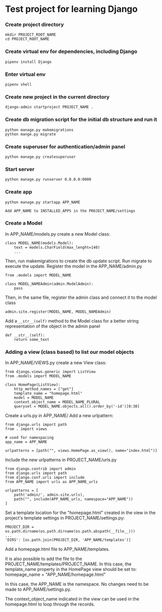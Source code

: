 # Test project for learning Django

### Create project directory
    mkdir PROJECT_ROOT_NAME
    cd PROJECT_ROOT_NAME

### Create virtual env for dependencies, including Django
    pipenv install Django

### Enter virtual env
    pipenv shell

### Create new project in the current directory
    django-admin startproject PROJECT_NAME .

### Create db migration script for the initial db structure and run it
    python manage.py makemigrations
    python mange.py migrate

### Create superuser for authentication/admin panel
    python manage.py createsuperuser

### Start server
    python manage.py runserver 0.0.0.0:0000

### Create app
    python manage.py startapp APP_NAME
    
    Add APP_NAME to INSTALLED_APPS in the PROJECT_NAME/settings

### Create a Model
In APP_NAME/models.py create a new Model class:

    class MODEL_NAME(models.Model):
        text = models.CharField(max_lenght=140)
        ...

Then, run makemigrations to create the db update script.
Run migrate to execute the update.
Register the model in the APP_NAME/admin.py

    from .models import MODEL_NAME

    class MODEL_NAMEAdmin(admin.ModelAdmin):
        pass

Then, in the same file, register the admin class and connect 
it to the model class

    admin.site.register(MODEL_NAME, MODEL_NAMEAdmin)

Add a `__str__(self)` method to the Model class for a better
string representation of the object in the admin panel

    def __str__(self):
        return some_text

### Adding a view (class based) to list our model objects

In APP_NAME/VIEWS.py create a new View class:

    from django.views.generic import ListView
    from .models import MODEL_NAME

    class HomePage(ListView):
        http_method_names = ["get"]
        template_name = "homepage.html"
        model = MODEL_NAME
        context_object_name = MODEL_NAME_PLURAL
        queryset = MODEL_NAME.objects.all().order_by('-id')[0:30]

Create a urls.py in APP_NAME/
Add a new urlpattern:

    from django.urls import path
    from . import views

    # used for namespacing
    app_name = APP_NAME

    urlpatterns = [path("", views.HomePage.as_view(), name="index.html")]

Include the new urlpatterns in PROJECT_NAME/urls.py

    from django.contrib import admin
    from django.urls import path
    from django.conf.urls import include
    from APP_NAME import urls as APP_NAME_urls

    urlpatterns = [
        path('admin/', admin.site.urls),
        path("", include(APP_NAME_urls, namespace="APP_NAME"))
    ]

Set a template location for the "homepage.html" created in the view
in the project's template settings in PROJECT_NAME/settings.py:

    PROJECT_DIR = os.path.dirname(os.path.dirname(os.path.abspath(__file__)))
    ...
    'DIRS': [os.path.join(PROJECT_DIR, 'APP_NAME/templates')]

Add a homepage.html file to APP_NAME/templates.

It is also possible to add the file to the PROJECT_NAME/templates/PROJECT_NAME.
In this case, the template_name property in the HomePage view should be set to:
    homepage_name =  "APP_NAME/homepage.html"

In this case, the APP_NAME is the namespace.
No changes need to be made to APP_NAME/settings.py.


The context_object_name indicated in the view can be used in the homepage.html to loop through the records.
